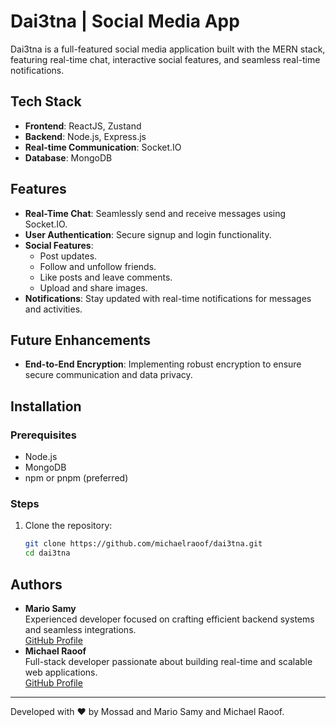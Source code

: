 # Dai3tna | Social Media App

Dai3tna is a full-featured social media application built with the MERN stack, featuring real-time chat, interactive social features, and seamless real-time notifications.

## Tech Stack

- **Frontend**: ReactJS, Zustand
- **Backend**: Node.js, Express.js
- **Real-time Communication**: Socket.IO
- **Database**: MongoDB

## Features

- **Real-Time Chat**: Seamlessly send and receive messages using Socket.IO.
- **User Authentication**: Secure signup and login functionality.
- **Social Features**:
  - Post updates.
  - Follow and unfollow friends.
  - Like posts and leave comments.
  - Upload and share images.
- **Notifications**: Stay updated with real-time notifications for messages and activities.

## Future Enhancements

- **End-to-End Encryption**: Implementing robust encryption to ensure secure communication and data privacy.

## Installation

### Prerequisites

- Node.js
- MongoDB
- npm or pnpm (preferred)

### Steps

1. Clone the repository:
   ```bash
   git clone https://github.com/michaelraoof/dai3tna.git
   cd dai3tna
   ```

## Authors

- **Mario Samy**  
  Experienced developer focused on crafting efficient backend systems and seamless integrations.  
  [GitHub Profile](https://github.com/MarioSAB98)
- **Michael Raoof**  
  Full-stack developer passionate about building real-time and scalable web applications.  
  [GitHub Profile](https://github.com/michaelraoof)

---

Developed with ❤️ by Mossad and Mario Samy and Michael Raoof.
